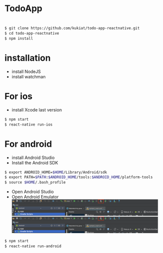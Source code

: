 # TodoApp
#
```bash
$ git clone https://github.com/kukiat/todo-app-reactnative.git
$ cd todo-app-reactnative
$ npm install
```
# installation
  - install NodeJS
  - install watchman
# For ios
  - install Xcode last version
```bash
$ npm start
$ react-native run-ios
```

# For android
  - install Android Studio
  - Install the Android SDK
```bash
$ export ANDROID_HOME=$HOME/Library/Android/sdk 
$ export PATH=$PATH:$ANDROID_HOME/tools:$ANDROID_HOME/platform-tools
$ source $HOME/.bash_profile
```
- Open Android Studio
- Open Android Emulator 
![Alt text](https://raw.githubusercontent.com/kukiat/todo-app-reactnative/master/screen/emu.png)
![Alt text](https://raw.githubusercontent.com/kukiat/todo-app-reactnative/master/screen/android1.png)
 ```bash
$ npm start
$ react-native run-android
```